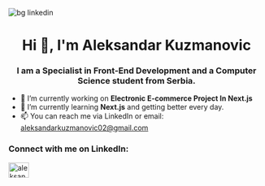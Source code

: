 ![bg linkedin](https://github.com/Kuzma02/Kuzma02/assets/138793624/84c1789f-79be-4fba-a4fa-bafb62a6eabb)
<h1 align="center">Hi 👋, I'm Aleksandar Kuzmanovic</h1>
<h3 align="center">I am a Specialist in Front-End Development and a Computer Science student from Serbia.</h3>

- 🔭 I’m currently working on **Electronic E-commerce Project In Next.js**
- 🌱 I’m currently learning **Next.js** and getting better every day.
- 📫 You can reach me via LinkedIn or email: aleksandarkuzmanovic02@gmail.com

<h3 align="left">Connect with me on LinkedIn:</h3>
<p align="left">
<a href="https://linkedin.com/in/aleksandar-kuzmanovic-090939241" target="blank"><img align="center" src="https://raw.githubusercontent.com/rahuldkjain/github-profile-readme-generator/master/src/images/icons/Social/linked-in-alt.svg" alt="aleksandar-kuzmanovic-090939241" height="30" width="40" /></a>
</p>


<!---
Kuzma02/Kuzma02 is a ✨ special ✨ repository because its `README.md` (this file) appears on your GitHub profile.
You can click the Preview link to take a look at your changes.
--->
